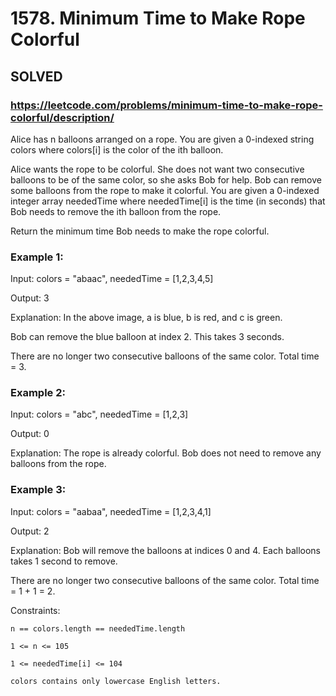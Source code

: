 # 1578. Minimum Time to Make Rope Colorful

## SOLVED
### https://leetcode.com/problems/minimum-time-to-make-rope-colorful/description/
Alice has n balloons arranged on a rope. You are given a 0-indexed string colors where colors[i] is the color of the ith balloon.



Alice wants the rope to be colorful. She does not want two consecutive balloons to be of the same color, so she asks Bob for help. Bob can remove some balloons from the rope to make it colorful. You are given a 0-indexed integer array neededTime where neededTime[i] is the time (in seconds) that Bob needs to remove the ith balloon from the rope.



Return the minimum time Bob needs to make the rope colorful.





### Example 1:





Input: colors = &quot;abaac&quot;, neededTime = [1,2,3,4,5]


Output: 3



Explanation: In the above image, a is blue, b is red, and c is green.

Bob can remove the blue balloon at index 2. This takes 3 seconds.

There are no longer two consecutive balloons of the same color. Total time = 3.



### Example 2:





Input: colors = &quot;abc&quot;, neededTime = [1,2,3]


Output: 0



Explanation: The rope is already colorful. Bob does not need to remove any balloons from the rope.





### Example 3:





Input: colors = &quot;aabaa&quot;, neededTime = [1,2,3,4,1]


Output: 2



Explanation: Bob will remove the balloons at indices 0 and 4. Each balloons takes 1 second to remove.

There are no longer two consecutive balloons of the same color. Total time = 1 + 1 = 2.







Constraints:





	n == colors.length == neededTime.length

	1 <= n <= 105

	1 <= neededTime[i] <= 104

	colors contains only lowercase English letters.



